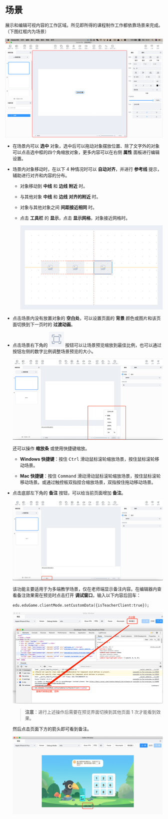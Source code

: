 # 场景

展示和编辑可视内容的工作区域。所见即所得的课程制作工作都依靠场景来完成。（下图红框内为场景）

![场景](img/scene.png)

- 在场景内可以 **选中** 对象，选中后可以拖动对象摆放位置、除了文字外的对象可以点击选中框的四个角缩放对象，更多内容可以在右侧 **属性** 面板进行编辑设置。

- 场景内对象移动时，在以下 4 种情况时可以 **自动对齐**，并进行 **参考线** 提示，辅助进行对齐和内容的分布。
    - 对象移动到 **中线** 和 **边线** **附近** 时。
    - 与其他对象 **中线** 和 **边线** **对齐的附近** 时。
    - 对象与其他对象之间 **间距接近相同** 时。
    - 点击 **工具栏** 的 **显示**，点击 **显示网格**，对象接近网格时。

        ![参考线](img/guide_line.png)

- 点击场景内没有放置对象的 **空白处**，可以设置页面的 **背景** 颜色或图片和该页面切换到下一页时的 **过渡动画**。

- 点击场景右下角的 ![最佳](img/best.png) 按钮可以让场景预览缩放到最佳比例，也可以通过按钮左侧的数字比例调整场景预览的大小。

    ![调整尺寸](img/scenesize.png)

    还可以操作 **缩放条** 或使用快捷键缩放。

    - **Windows 快捷键**：按住 <kbd>Ctrl</kbd> 滑动鼠标滚轮缩放场景，按住鼠标滚轮移动场景。

    - **Mac 快捷键**：按住 <kbd>Command</kbd> 滑动滑动鼠标滚轮缩放场景，按住鼠标滚轮移动场景。或通过触控板双指捏合缩放场景，双指按住拖动移动场景。

- 点击底部左下角的 **备注** 按钮，可以给当前页面增加 **备注**。

    ![备注](img/remarks.png)

    该功能主要适用于为多端教学场景，仅在老师端显示备注内容。在编辑器内查看备注效果需在预览时点击打开 **调试窗口**，输入以下内容后回车：

    ```
    edu.eduGame.clientMode.setCustomData({isTeacherClient:true});
    ```

    ![预览备注方法](img/dev_window.png)

    > **注意**：进行上述操作后需要在预览界面切换到其他页面 1 次才能看到效果。

    然后点击页面下方的箭头即可看到备注。

    ![备注](img/tips.png)
